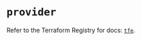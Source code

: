 # `provider`

Refer to the Terraform Registry for docs: [`tfe`](https://registry.terraform.io/providers/hashicorp/tfe/0.52.0/docs).
